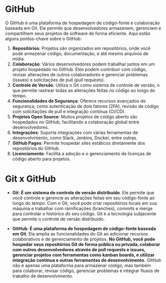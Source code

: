 # GitHub

O GitHub é uma plataforma de hospedagem de código-fonte e colaboração baseada em Git. Ele permite que desenvolvedores armazenem, gerenciem e compartilhem seus projetos de software de forma eficiente. Aqui estão alguns pontos-chave sobre o GitHub:

1. **Repositórios**: Projetos são organizados em repositórios, onde você pode armazenar código, documentação, e até mesmo arquivos de mídia.
2. **Colaboração**: Vários desenvolvedores podem trabalhar juntos em um projeto hospedado no GitHub. Eles podem contribuir com código, revisar alterações de outros colaboradores e gerenciar problemas (issues) e solicitações de pull (pull requests).
3. **Controle de Versão**: Utiliza o Git como sistema de controle de versão, o que permite rastrear todas as alterações feitas no código ao longo do tempo.
4. **Funcionalidades de Segurança**: Oferece recursos avançados de segurança, como autenticação de dois fatores (2FA), revisão de código com solicitações de pull e integração contínua (CI/CD).
5. **Projetos Open Source**: Muitos projetos de código aberto são hospedados no GitHub, facilitando a colaboração global entre desenvolvedores.
6. **Integrações**: Suporta integrações com várias ferramentas de desenvolvimento, como Slack, Jenkins, Docker, entre outras.
7. **GitHub Pages**: Permite hospedar sites estáticos diretamente dos repositórios do GitHub.
8. **Licenciamento**: Facilita a adoção e o gerenciamento de licenças de código aberto para projetos.

# Git x GitHub

- **Git**: **É um sistema de controle de versão distribuído**. Ele permite que você controle e gerencie as alterações feitas em seu código-fonte ao longo do tempo. Com o Git, você pode criar repositórios locais em sua máquina e trabalhar com ramificações (branches), commits e merge para controlar o histórico do seu código. Git é a tecnologia subjacente que permite o controle de versão distribuído.

- **GitHub**: **É uma plataforma de hospedagem de código-fonte baseada em Git**. Ela amplia as funcionalidades do Git ao adicionar recursos colaborativos e de gerenciamento de projetos. **No GitHub, você pode hospedar seus repositórios Git de forma pública ou privada, colaborar com outros desenvolvedores através de pull requests e issues, gerenciar projetos com ferramentas como kanban boards, e utilizar integração contínua e outras ferramentas de desenvolvimento.** GitHub não é apenas uma plataforma para armazenar código, mas também para colaborar, revisar código, gerenciar problemas e integrar fluxos de trabalho de desenvolvimento.